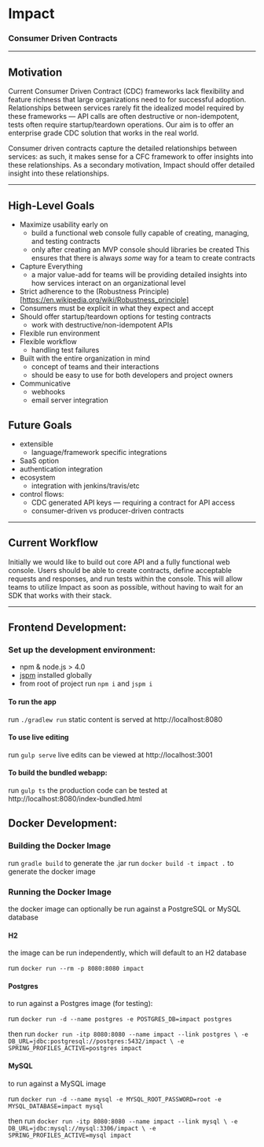 # Impact

### Consumer Driven Contracts

---

## Motivation

Current Consumer Driven Contract (CDC) frameworks lack flexibility and feature richness that large organizations need to for successful adoption. Relationships between services rarely fit the idealized model required by these frameworks — API calls are often destructive or non-idempotent, tests often require startup/teardown operations. Our aim is to offer an enterprise grade CDC solution that works in the real world. 

Consumer driven contracts capture the detailed relationships between services: as such, it makes sense for a CFC framework to offer insights into these relationships. As a secondary motivation, Impact should offer detailed insight into these relationships.

---

## High-Level Goals

- Maximize usability early on
    - build a functional web console fully capable of creating, managing, and testing contracts
    - only after creating an MVP console should libraries be created
    This ensures that there is always *some* way for a team to create contracts
- Capture Everything
    - a major value-add for teams will be providing detailed insights into how services interact on an organizational level
- Strict adherence to the (Robustness Principle)[https://en.wikipedia.org/wiki/Robustness_principle]
- Consumers must be explicit in what they expect and accept
- Should offer startup/teardown options for testing contracts
    - work with destructive/non-idempotent APIs
- Flexible run environment
- Flexible workflow
	- handling test failures
- Built with the entire organization in mind
	- concept of teams and their interactions
	- should be easy to use for both developers and project owners
- Communicative
	- webhooks
	- email server integration
	
## Future Goals

- extensible
    - language/framework specific integrations
- SaaS option
- authentication integration
- ecosystem
	- integration with jenkins/travis/etc
- control flows:
	- CDC generated API keys — requiring a contract for API access
    - consumer-driven vs producer-driven contracts

---

## Current Workflow

Initially we would like to build out core API and a fully functional web console.
Users should be able to create contracts, define acceptable requests and responses, and run tests within the console.
This will allow teams to utilize Impact as soon as possible, without having to wait for an SDK that works with their stack.

---

## Frontend Development:

### Set up the development environment:
- npm & node.js > 4.0
- [jspm](http://jspm.io/docs/index.html) installed globally
- from root of project run `npm i` and `jspm i`

#### To run the app 
run `./gradlew run`
static content is served at http://localhost:8080

#### To use live editing
run `gulp serve`
live edits can be viewed at http://localhost:3001

#### To build the bundled webapp:
run `gulp ts`
the production code can be tested at http://localhost:8080/index-bundled.html

## Docker Development:

### Building the Docker Image
run `gradle build` to generate the .jar
run `docker build -t impact .` to generate the docker image

### Running the Docker Image
the docker image can optionally be run against a PostgreSQL or MySQL database

#### H2
the image can be run independently, which will default to an H2 database

run `docker run --rm -p 8080:8080 impact`

#### Postgres
to run against a Postgres image (for testing):

run `docker run -d --name postgres -e POSTGRES_DB=impact postgres`

then run ```docker run -itp 8080:8080 --name impact --link postgres \
    -e DB_URL=jdbc:postgresql://postgres:5432/impact \
    -e SPRING_PROFILES_ACTIVE=postgres impact```
    
#### MySQL
to run against a MySQL image

run `docker run -d --name mysql -e MYSQL_ROOT_PASSWORD=root -e MYSQL_DATABASE=impact mysql`

then run ```docker run -itp 8080:8080 --name impact --link mysql \
    -e DB_URL=jdbc:mysql://mysql:3306/impact \
    -e SPRING_PROFILES_ACTIVE=mysql impact```
